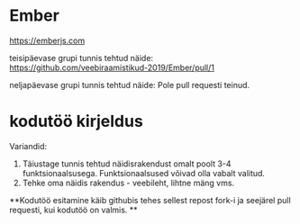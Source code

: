 # Ember
https://emberjs.com 

teisipäevase grupi tunnis tehtud näide: https://github.com/veebiraamistikud-2019/Ember/pull/1

neljapäevase grupi tunnis tehtud näide: Pole pull requesti teinud. 

# kodutöö kirjeldus
Variandid:
1. Täiustage tunnis tehtud näidisrakendust omalt poolt 3-4 funktsionaalsusega. Funktsionaalsused võivad olla vabalt valitud. 
2. Tehke oma näidis rakendus - veebileht, lihtne mäng vms.


**Kodutöö esitamine käib githubis tehes sellest repost fork-i ja seejärel pull requesti, kui kodutöö on valmis. **
